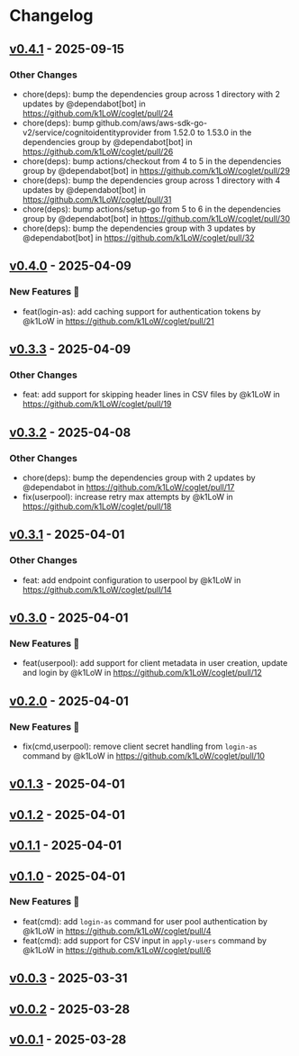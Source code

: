 # Changelog

## [v0.4.1](https://github.com/k1LoW/coglet/compare/v0.4.0...v0.4.1) - 2025-09-15
### Other Changes
- chore(deps): bump the dependencies group across 1 directory with 2 updates by @dependabot[bot] in https://github.com/k1LoW/coglet/pull/24
- chore(deps): bump github.com/aws/aws-sdk-go-v2/service/cognitoidentityprovider from 1.52.0 to 1.53.0 in the dependencies group by @dependabot[bot] in https://github.com/k1LoW/coglet/pull/26
- chore(deps): bump actions/checkout from 4 to 5 in the dependencies group by @dependabot[bot] in https://github.com/k1LoW/coglet/pull/29
- chore(deps): bump the dependencies group across 1 directory with 4 updates by @dependabot[bot] in https://github.com/k1LoW/coglet/pull/31
- chore(deps): bump actions/setup-go from 5 to 6 in the dependencies group by @dependabot[bot] in https://github.com/k1LoW/coglet/pull/30
- chore(deps): bump the dependencies group with 3 updates by @dependabot[bot] in https://github.com/k1LoW/coglet/pull/32

## [v0.4.0](https://github.com/k1LoW/coglet/compare/v0.3.3...v0.4.0) - 2025-04-09
### New Features 🎉
- feat(login-as): add caching support for authentication tokens by @k1LoW in https://github.com/k1LoW/coglet/pull/21

## [v0.3.3](https://github.com/k1LoW/coglet/compare/v0.3.2...v0.3.3) - 2025-04-09
### Other Changes
- feat: add support for skipping header lines in CSV files by @k1LoW in https://github.com/k1LoW/coglet/pull/19

## [v0.3.2](https://github.com/k1LoW/coglet/compare/v0.3.1...v0.3.2) - 2025-04-08
### Other Changes
- chore(deps): bump the dependencies group with 2 updates by @dependabot in https://github.com/k1LoW/coglet/pull/17
- fix(userpool): increase retry max attempts by @k1LoW in https://github.com/k1LoW/coglet/pull/18

## [v0.3.1](https://github.com/k1LoW/coglet/compare/v0.3.0...v0.3.1) - 2025-04-01
### Other Changes
- feat: add endpoint configuration to userpool by @k1LoW in https://github.com/k1LoW/coglet/pull/14

## [v0.3.0](https://github.com/k1LoW/coglet/compare/v0.2.0...v0.3.0) - 2025-04-01
### New Features 🎉
- feat(userpool): add support for client metadata in user creation, update and login by @k1LoW in https://github.com/k1LoW/coglet/pull/12

## [v0.2.0](https://github.com/k1LoW/coglet/compare/v0.1.3...v0.2.0) - 2025-04-01
### New Features 🎉
- fix(cmd,userpool): remove client secret handling from `login-as` command by @k1LoW in https://github.com/k1LoW/coglet/pull/10

## [v0.1.3](https://github.com/k1LoW/coglet/compare/v0.1.2...v0.1.3) - 2025-04-01

## [v0.1.2](https://github.com/k1LoW/coglet/compare/v0.1.1...v0.1.2) - 2025-04-01

## [v0.1.1](https://github.com/k1LoW/coglet/compare/v0.1.0...v0.1.1) - 2025-04-01

## [v0.1.0](https://github.com/k1LoW/coglet/compare/v0.0.3...v0.1.0) - 2025-04-01
### New Features 🎉
- feat(cmd): add `login-as` command for user pool authentication by @k1LoW in https://github.com/k1LoW/coglet/pull/4
- feat(cmd): add support for CSV input in `apply-users` command by @k1LoW in https://github.com/k1LoW/coglet/pull/6

## [v0.0.3](https://github.com/k1LoW/coglet/compare/v0.0.2...v0.0.3) - 2025-03-31

## [v0.0.2](https://github.com/k1LoW/coglet/compare/v0.0.1...v0.0.2) - 2025-03-28

## [v0.0.1](https://github.com/k1LoW/coglet/commits/v0.0.1) - 2025-03-28
